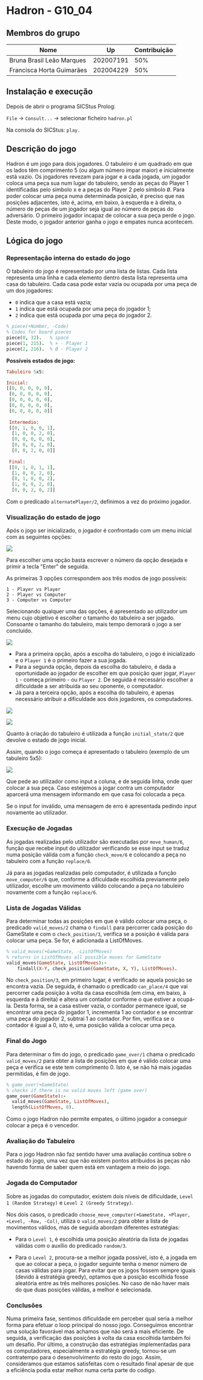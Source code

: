 # Hadron - G10_04

## Membros do grupo 
| Nome                | Up       | Contribuição |
| --------            | -------- | ---          |
| Bruna Brasil Leão Marques | 202007191| 50%    |
| Francisca Horta Guimarães | 202004229| 50%    |

## Instalação e execução

Depois de abrir o programa SICStus Prolog:

`File` -> `Consult...` -> selecionar ficheiro `hadron.pl`

Na consola do SICStus: `play.`

## Descrição do jogo

Hadron é um jogo para dois jogadores. O tabuleiro é um quadrado em que os lados têm comprimento 5 (ou algum número ímpar maior) e inicialmente está vazio. Os jogadores revezam para jogar e a cada jogada, um jogador coloca uma peça sua num lugar do tabuleiro, sendo as peças do Player 1 identificadas pelo símbolo <kbd>x</kbd> e a peças do Player 2 pelo símbolo <kbd>Ø</kbd>. Para poder colocar uma peça numa determinada posição, é preciso que nas posições adjacentes, isto é, acima, em baixo, à esquerda e à direita, o número de peças de um jogador seja igual ao número de peças do adversário. O primeiro jogador incapaz de colocar a sua peça perde o jogo. Deste modo, o jogador anterior ganha o jogo e empates nunca acontecem.

## Lógica do jogo

### Representação interna do estado do jogo


O tabuleiro do jogo é representado por uma lista de listas. Cada lista representa uma linha e cada elemento dentro desta lista representa uma casa do tabuleiro. Cada casa pode estar vazia ou ocupada por uma peça de um dos jogadores:

- `0` indica que a casa está vazia;
- `1` indica que está ocupada por uma peça do jogador 1;
- `2` indica que está ocupada por uma peça do jogador 2.

```prolog
% piece(+Number, -Code)
% Codes for board pieces
piece(0, 32).   % space
piece(1, 215).  % × - Player 1
piece(2, 216).  % Ø - Player 2
```

**Possíveis estados de jogo:**

```prolog
Tabuleiro 5x5:

Inicial:
[[0, 0, 0, 0, 0], 
 [0, 0, 0, 0, 0], 
 [0, 0, 0, 0, 0], 
 [0, 0, 0, 0, 0], 
 [0, 0, 0, 0, 0]]
 
 Intermedio:
 [[0, 1, 0, 0, 1], 
  [1, 0, 0, 2, 0], 
  [0, 0, 0, 0, 0], 
  [0, 0, 0, 2, 0], 
  [0, 0, 2, 0, 0]]
 
 Final:
 [[0, 1, 0, 1, 1], 
  [1, 0, 0, 2, 0], 
  [0, 1, 0, 0, 2], 
  [1, 0, 0, 2, 0], 
  [0, 0, 2, 0, 2]]

```

Com o predicado `alternatePlayer/2`, definimos a vez do próximo jogador.

### Visualização do estado de jogo

Após o jogo ser inicializado, o jogador é confrontado com um menu inicial com as seguintes opções:

![](https://i.imgur.com/gakiLQk.png)

Para escolher uma opção basta escrever o número da opção desejada e primir a tecla "Enter" de seguida. 

As primeiras 3 opções correspondem aos três modos de jogo possíveis:

```
1 - Player vs Player
2 - Player vs Computer
3 - Computer vs Computer
```

Selecionando qualquer uma das opções, é apresentado ao utilizador um menu cujo objetivo é escolher o tamanho do tabuleiro a ser jogado. Consoante o tamanho do tabuleiro, mais tempo demorará o jogo a ser concluído.

![](https://i.imgur.com/04sdDmt.png)

* Para a primeira opção, após a escolha do tabuleiro, o jogo é inicializado e o `Player 1` é o primeiro fazer a sua jogada.
* Para a segunda opção, depois da escolha do tabuleiro, é dada a oportunidade ao jogador de escolher em que posição quer jogar, `Player 1` - começa primeiro - ou `Player 2`. De seguida é necessário escolher a dificuldade a ser atribuída ao seu oponente, o computador.
* Já para a terceira opção, após a escolha do tabuleiro, é apenas necessário atribuir a dificuldade aos dois jogadores, os computadores.

![](https://i.imgur.com/chXCk3A.png)

![](https://i.imgur.com/SLTI8pL.png)


Quanto à criação do tabuleiro é utilizada a função `initial_state/2` que devolve o estado de jogo inicial. 

Assim, quando o jogo começa é apresentado o tabuleiro (exemplo de um tabuleiro 5x5):

![](https://i.imgur.com/m69en2g.png)

Que pede ao utilizador como input a coluna, e de seguida linha, onde quer colocar a sua peça. Caso estejemos a jogar contra um computador aparcerá uma mensagem informando em que casa foi colocada a peça. 

Se o input for inválido, uma mensagem de erro é apresentada pedindo input novamente ao utilizador.

### Execução de Jogadas

As jogadas realizadas pelo utilizador são executadas por `move_human/6`, função que recebe input do utilizador verificando se esse input se traduz numa posição válida com a função `check_move/6` e colocando a peça no tabuleiro com a função `replace/6`. 

Já para as jogadas realizadas pelo computador, é utilizada a função `move_computer/6` que, conforme a dificuldade escolhida previamente pelo utilizador, escolhe um movimento válido colocando a peça no tabuleiro novamente com a função `replace/6`.

### Lista de Jogadas Válidas

Para determinar todas as posições em que é válido colocar uma peça, o predicado `valid_moves/2` chama o `findall` para percorrer cada posição do GameState e com o `check_position/3`, verifica se a posição é válida para colocar uma peça. Se for, é adicionada a ListOfMoves.

```prolog
% valid_moves(+GameState, -ListOfMoves)
% returns in ListOfMoves all possible moves for GameState
valid_moves(GameState, ListOfMoves):-
    findall(X-Y, check_position(GameState, X, Y), ListOfMoves).
```

No `check_position/3`, em primeiro lugar, é verificado se aquela posição se encontra vazia. De seguida, é chamado o predicado `can_place/4` que vai percorrer cada posição à volta da casa escolhida (em cima, em baixo, à esquerda e à direita) e altera um contador conforme o que estiver a ocupá-la. Desta forma, se a casa estiver vazia, o contador permanece igual, se encontrar uma peça do jogador 1, incrementa 1 ao contador e se encontrar uma peça do jogador 2, subtrai 1 ao contador. Por fim, verifica se o contador é igual a 0, isto é, uma posição válida a colocar uma peça. 

### Final do Jogo

Para determinar o fim do jogo, o predicado `game_over/1` chama o predicado `valid_moves/2` para obter a lista de posições em que é válido colocar uma peça e verifica se este tem comprimento 0. Isto é, se não há mais jogadas permitidas, é fim de jogo.

```prolog
% game_over(+GameState)
% checks if there is no valid moves left (game over)
game_over(GameState):-
  valid_moves(GameState, ListOfMoves),
  length(ListOfMoves, 0).
```
Como o jogo Hadron não permite empates, o último jogador a conseguir colocar a peça é o vencedor.

### Avaliação do Tabuleiro

Para o jogo Hadron não faz sentido haver uma avaliação contínua sobre o estado do jogo, uma vez que não existem pontos atribuidos às peças não havendo forma de saber quem está em vantagem a meio do jogo.

### Jogada do Computador

Sobre as jogadas do computador, existem dois níveis de dificuldade, `Level 1 (Random Strategy)` e `Level 2 (Greedy Strategy)`.

Nos dois casos, o predicado `choose_move_computer(+GameState, +Player, +Level, -Row, -Col)`, utiliza o `valid_moves/2` para obter a lista de movimentos válidos, mas de seguida abordam diferentes estratégias:
 
* Para o `Level 1`, é escolhida uma posição aleatória da lista de jogadas válidas com o auxílio do predicado `random/3`.

* Para o `Level 2`, procura-se a melhor jogada possível, isto é, a jogada em que ao colocar a peça, o jogador seguinte tenha o menor número de casas válidas para jogar. Para evitar que os jogos fossem sempre iguais (devido à estratégia greedy), optamos que a posição escolhida fosse aleatória entre as três melhores posições. No caso de não haver mais do que duas posições válidas, a melhor é selecionada.

### Conclusões

Numa primeira fase, sentimos dificuldade em perceber qual seria a melhor forma para efetuar o loop principal do nosso jogo. Conseguimos encontrar uma solução favorável mas achamos que não será a mais eficiente.
De seguida, a verificação das posições à volta da casa escolhida também foi um desafio. Por último, a construção das estratégias implementadas para os computadores, especialmente a estratégia greedy, tornou-se um contratempo para o desenvolvimento do resto do jogo.
Assim, consideramos que estamos satisfeitas com o resultado final apesar de que a eficiência podia estar melhor numa certa parte do codigo.


